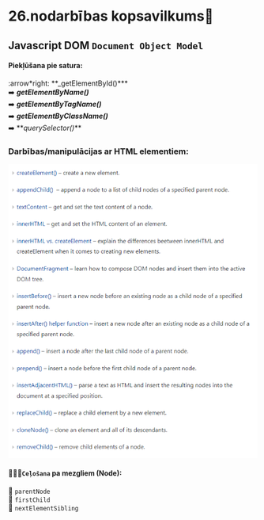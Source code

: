 # 26.nodarbības kopsavilkums:pushpin:

## Javascript DOM `Document Object Model`

#### Piekļūšana pie satura:

:arrow\*right: \*\*\_getElementById()**\*  
:arrow_right: **_getElementByName()_**  
:arrow_right: **_getElementByTagName()_**  
:arrow_right: **_getElementByClassName()_**  
:arrow_right: **_querySelector()_\*\*

### Darbības/manipulācijas ar HTML elementiem:

![Snipping no Javascript tutorial](https://github.com/zazturbo/Mans_JS/blob/a87a0d200d5e9d118620ca4d3ff146a0e2e6ee5d/images/DOM%20manipulating%20elements.png)

#### 👨‍👧‍👦`Ceļošana` pa mezgliem (Node):

🌳 `parentNode`  
🌳 `firstChild`  
🌳 `nextElementSibling`
